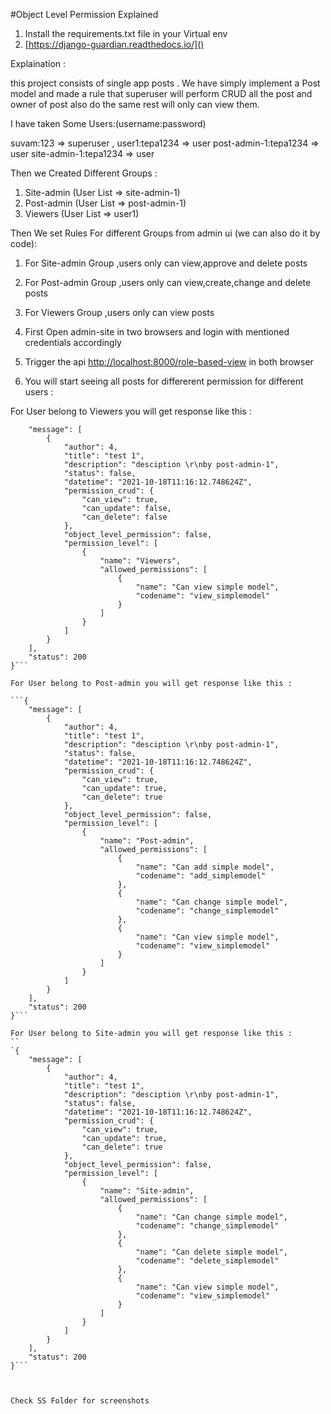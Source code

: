 #Object Level Permission Explained

1. Install the requirements.txt file in your Virtual env 
2. [https://django-guardian.readthedocs.io/]()

Explaination :

this project consists of single app posts . We have simply implement a Post model 
and made a rule that superuser will perform CRUD all the post and owner of post also do 
the same rest will only can view  them.

I have taken Some Users:(username:password)

suvam:123 => superuser ,
user1:tepa1234 => user
post-admin-1:tepa1234 => user
site-admin-1:tepa1234 => user

Then we Created Different Groups :
1. Site-admin (User List => site-admin-1)
2. Post-admin (User List => post-admin-1)
3. Viewers (User List => user1)

Then We set Rules For different Groups from admin ui (we can also do it by code):
1. For Site-admin Group ,users only can view,approve and delete posts
2. For Post-admin Group ,users only can view,create,change and delete posts
3. For Viewers Group ,users only can view posts


1. First Open admin-site in two browsers and login with mentioned credentials accordingly
2. Trigger the api [http://localhost:8000/role-based-view](http://localhost:8000/role-based/) in both browser 
3. You will start seeing all posts for differerent permission for different users :
 
For User belong to Viewers you will get response like this :

```{
    "message": [
        {
            "author": 4,
            "title": "test 1",
            "description": "desciption \r\nby post-admin-1",
            "status": false,
            "datetime": "2021-10-18T11:16:12.748624Z",
            "permission_crud": {
                "can_view": true,
                "can_update": false,
                "can_delete": false
            },
            "object_level_permission": false,
            "permission_level": [
                {
                    "name": "Viewers",
                    "allowed_permissions": [
                        {
                            "name": "Can view simple model",
                            "codename": "view_simplemodel"
                        }
                    ]
                }
            ]
        }
    ],
    "status": 200
}```

For User belong to Post-admin you will get response like this :

```{
    "message": [
        {
            "author": 4,
            "title": "test 1",
            "description": "desciption \r\nby post-admin-1",
            "status": false,
            "datetime": "2021-10-18T11:16:12.748624Z",
            "permission_crud": {
                "can_view": true,
                "can_update": true,
                "can_delete": true
            },
            "object_level_permission": false,
            "permission_level": [
                {
                    "name": "Post-admin",
                    "allowed_permissions": [
                        {
                            "name": "Can add simple model",
                            "codename": "add_simplemodel"
                        },
                        {
                            "name": "Can change simple model",
                            "codename": "change_simplemodel"
                        },
                        {
                            "name": "Can view simple model",
                            "codename": "view_simplemodel"
                        }
                    ]
                }
            ]
        }
    ],
    "status": 200
}```

For User belong to Site-admin you will get response like this :
``
`{
    "message": [
        {
            "author": 4,
            "title": "test 1",
            "description": "desciption \r\nby post-admin-1",
            "status": false,
            "datetime": "2021-10-18T11:16:12.748624Z",
            "permission_crud": {
                "can_view": true,
                "can_update": true,
                "can_delete": true
            },
            "object_level_permission": false,
            "permission_level": [
                {
                    "name": "Site-admin",
                    "allowed_permissions": [
                        {
                            "name": "Can change simple model",
                            "codename": "change_simplemodel"
                        },
                        {
                            "name": "Can delete simple model",
                            "codename": "delete_simplemodel"
                        },
                        {
                            "name": "Can view simple model",
                            "codename": "view_simplemodel"
                        }
                    ]
                }
            ]
        }
    ],
    "status": 200
}```



Check SS Folder for screenshots